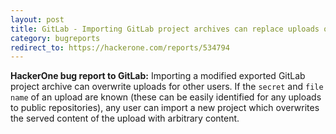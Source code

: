 ```yaml
---
layout: post
title: GitLab - Importing GitLab project archives can replace uploads of other users
category: bugreports
redirect_to: https://hackerone.com/reports/534794
---
```


**HackerOne bug report to GitLab:** Importing a modified exported GitLab project archive can overwrite uploads for other users. If the `secret` and `file name` of an upload are known (these can be easily identified for any uploads to public repositories), any user can import a new project which overwrites the served content of the upload with arbitrary content.
